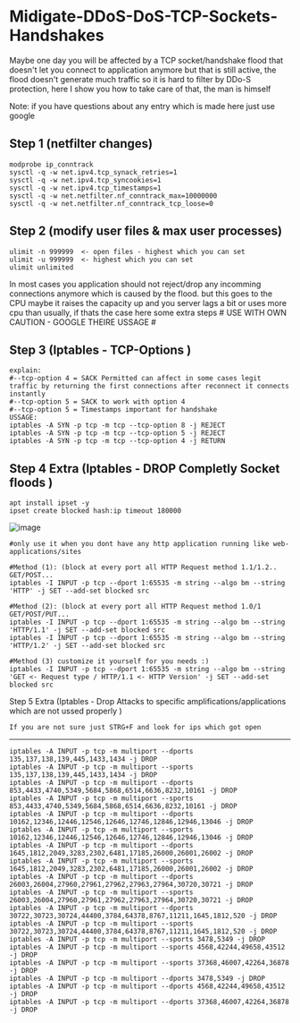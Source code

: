 # Midigate-DDoS-DoS-TCP-Sockets-Handshakes
Maybe one day you will be affected by a TCP socket/handshake flood that doesn't let you connect to application anymore but that is still active, the flood doesn't generate much traffic so it is hard to filter by DDo-S protection, here I show you how to take care of that, the man is himself

Note: if you have questions about any entry which is made here just use google

Step 1 (netfilter changes)
----
    modprobe ip_conntrack
    sysctl -q -w net.ipv4.tcp_synack_retries=1
    sysctl -q -w net.ipv4.tcp_syncookies=1
    sysctl -q -w net.ipv4.tcp_timestamps=1
    sysctl -q -w net.netfilter.nf_conntrack_max=10000000
    sysctl -q -w net.netfilter.nf_conntrack_tcp_loose=0

Step 2 (modify user files & max user processes)
----
    ulimit -n 999999  <- open files - highest which you can set
    ulimit -u 999999  <- highest which you can set
    ulimit unlimited

In most cases you application should not reject/drop any incomming connections anymore which is caused by the flood. but this goes to the CPU maybe it raises the capacity up and you server lags a bit or uses more cpu than usually, if thats the case here some extra steps # USE WITH OWN CAUTION - GOOGLE THEIRE USSAGE #

Step 3 (Iptables - TCP-Options )
----   
    explain:
    #--tcp-option 4 = SACK Permitted can affect in some cases legit traffic by returning the first connections after reconnect it connects instantly
    #--tcp-option 5 = SACK to work with option 4
    #--tcp-option 5 = Timestamps important for handshake
    USSAGE:
    iptables -A SYN -p tcp -m tcp --tcp-option 8 -j REJECT
    iptables -A SYN -p tcp -m tcp --tcp-option 5 -j REJECT
    iptables -A SYN -p tcp -m tcp --tcp-option 4 -j RETURN

Step 4 Extra (Iptables - DROP Completly Socket floods )
----  
    apt install ipset -y
    ipset create blocked hash:ip timeout 180000

![image](https://user-images.githubusercontent.com/106752367/172026335-0c8be783-50b9-485c-a74c-81605c66f0c0.png)

    #only use it when you dont have any http application running like web-applications/sites

    #Method (1): (block at every port all HTTP Request method 1.1/1.2.. GET/POST...
    iptables -I INPUT -p tcp --dport 1:65535 -m string --algo bm --string 'HTTP' -j SET --add-set blocked src

    #Method (2): (block at every port all HTTP Request method 1.0/1 GET/POST/PUT...
    iptables -I INPUT -p tcp --dport 1:65535 -m string --algo bm --string 'HTTP/1.1' -j SET --add-set blocked src
    iptables -I INPUT -p tcp --dport 1:65535 -m string --algo bm --string 'HTTP/1.2' -j SET --add-set blocked src

    #Method (3) customize it yourself for you needs :)
    iptables -I INPUT -p tcp --dport 1:65535 -m string --algo bm --string 'GET <- Request type / HTTP/1.1 <- HTTP Version' -j SET --add-set blocked src

Step 5 Extra (Iptables - Drop Attacks to specific amplifications/applications which are not ussed properly )
   
    If you are not sure just STRG+F and look for ips which got open
---- 

    iptables -A INPUT -p tcp -m multiport --dports 135,137,138,139,445,1433,1434 -j DROP
    iptables -A INPUT -p tcp -m multiport --sports 135,137,138,139,445,1433,1434 -j DROP
    iptables -A INPUT -p tcp -m multiport --dports 853,4433,4740,5349,5684,5868,6514,6636,8232,10161 -j DROP
    iptables -A INPUT -p tcp -m multiport --sports 853,4433,4740,5349,5684,5868,6514,6636,8232,10161 -j DROP
    iptables -A INPUT -p tcp -m multiport --dports 10162,12346,12446,12546,12646,12746,12846,12946,13046 -j DROP
    iptables -A INPUT -p tcp -m multiport --sports 10162,12346,12446,12546,12646,12746,12846,12946,13046 -j DROP
    iptables -A INPUT -p tcp -m multiport --dports 1645,1812,2049,3283,2302,6481,17185,26000,26001,26002 -j DROP
    iptables -A INPUT -p tcp -m multiport --sports 1645,1812,2049,3283,2302,6481,17185,26000,26001,26002 -j DROP
    iptables -A INPUT -p tcp -m multiport --dports 26003,26004,27960,27961,27962,27963,27964,30720,30721 -j DROP
    iptables -A INPUT -p tcp -m multiport --sports 26003,26004,27960,27961,27962,27963,27964,30720,30721 -j DROP
    iptables -A INPUT -p tcp -m multiport --dports 30722,30723,30724,44400,3784,64378,8767,11211,1645,1812,520 -j DROP
    iptables -A INPUT -p tcp -m multiport --sports 30722,30723,30724,44400,3784,64378,8767,11211,1645,1812,520 -j DROP
    iptables -A INPUT -p tcp -m multiport --sports 3478,5349 -j DROP
    iptables -A INPUT -p tcp -m multiport --sports 4568,42244,49658,43512 -j DROP
    iptables -A INPUT -p tcp -m multiport --sports 37368,46007,42264,36878 -j DROP
    iptables -A INPUT -p tcp -m multiport --dports 3478,5349 -j DROP
    iptables -A INPUT -p tcp -m multiport --dports 4568,42244,49658,43512 -j DROP
    iptables -A INPUT -p tcp -m multiport --dports 37368,46007,42264,36878 -j DROP
